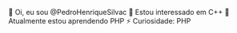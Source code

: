 👋 Oi, eu sou @PedroHenriqueSilvac
👀 Estou interessado em C++
🌱 Atualmente estou aprendendo PHP
⚡ Curiosidade: PHP
<!---
PedroHenriqueSilvac/PedroHenriqueSilvac is a ✨ special ✨ repository because its `README.md` (this file) appears on your GitHub profile.
You can click the Preview link to take a look at your changes.
--->
